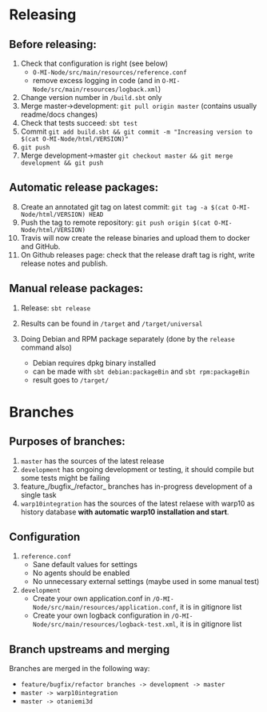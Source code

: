 
Releasing
=========

**Before** releasing:
-------------------

1. Check that configuration is right (see below)
    * `O-MI-Node/src/main/resources/reference.conf`
    * remove excess logging in code (and in `O-MI-Node/src/main/resources/logback.xml`)
2. Change version number in `/build.sbt` only
3. Merge master->development: `git pull origin master` (contains usually readme/docs changes)
4. Check that tests succeed: `sbt test`
5. Commit `git add build.sbt && git commit -m "Increasing version to $(cat O-MI-Node/html/VERSION)"`
6. `git push`
7. Merge development->master `git checkout master && git merge development && git push`

**Automatic release packages:**
----------------------

8. Create an annotated git tag on latest commit: `git tag -a $(cat O-MI-Node/html/VERSION) HEAD`
9. Push the tag to remote repository: `git push origin $(cat O-MI-Node/html/VERSION)`
10. Travis will now create the release binaries and upload them to docker and GitHub.
11. On Github releases page: check that the release draft tag is right, write release notes and publish.

**Manual release packages:**
----------------------------

1. Release: `sbt release`
2. Results can be found in `/target` and `/target/universal`

3. Doing Debian and RPM package separately (done by the `release` command also)
    * Debian requires dpkg binary installed
    * can be made with `sbt debian:packageBin` and `sbt rpm:packageBin`
    * result goes to `/target/`

Branches
========

**Purposes of branches:**
---------------------

1. `master` has the sources of the latest release
2. `development` has ongoing development or testing, it should compile but some tests might be failing
3. feature_/bugfix_/refactor_ branches has in-progress development of a single task
4. `warp10integration` has the sources of the latest relaese with warp10 as history database **with automatic warp10 installation and start**.


Configuration
-------------------------

1. `reference.conf`
    * Sane default values for settings
    * No agents should be enabled
    * No unnecessary external settings (maybe used in some manual test)
2. `development`
    * Create your own application.conf in `/O-MI-Node/src/main/resources/application.conf`, it is in gitignore list
    * Create your own logback configuration in `/O-MI-Node/src/main/resources/logback-test.xml`, it is in gitignore list

  
Branch upstreams and merging
-----------------

Branches are merged in the following way:
* `feature/bugfix/refactor branches -> development -> master`
* `master -> warp10integration`
* `master -> otaniemi3d`

